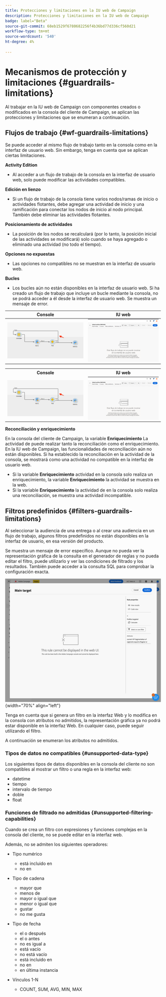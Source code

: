 ```yaml
---
title: Protecciones y limitaciones en la IU web de Campaign
description: Protecciones y limitaciones en la IU web de Campaign
badge: label="Beta"
source-git-commit: 68eb1529f6780682256f4b36bd77d336cf560d21
workflow-type: tm+mt
source-wordcount: '540'
ht-degree: 4%

---
```



# Mecanismos de protección y limitaciones {#guardrails-limitations}

Al trabajar en la IU web de Campaign con componentes creados o modificados en la consola del cliente de Campaign, se aplican las protecciones y limitaciones que se enumeran a continuación.

## Flujos de trabajo {#wf-guardrails-limitations}

Se puede acceder al mismo flujo de trabajo tanto en la consola como en la interfaz de usuario web. Sin embargo, tenga en cuenta que se aplican ciertas limitaciones.

**Activity Edition**

* Al acceder a un flujo de trabajo de la consola en la interfaz de usuario web, solo puede modificar las actividades compatibles.

**Edición en lienzo**

* Si un flujo de trabajo de la consola tiene varios nodos/ramas de inicio o actividades flotantes, debe agregar una actividad de inicio y una ramificación para conectar los nodos de inicio al nodo principal. También debe eliminar las actividades flotantes.

**Posicionamiento de actividades**

* La posición de los nodos se recalculará (por lo tanto, la posición inicial de las actividades se modificará) solo cuando se haya agregado o eliminado una actividad (no todo el tiempo).

**Opciones no expuestas**

* Las opciones no compatibles no se muestran en la interfaz de usuario web.

**Bucles**

* Los bucles aún no están disponibles en la interfaz de usuario web. Si ha creado un flujo de trabajo que incluye un bucle mediante la consola, no se podrá acceder a él desde la interfaz de usuario web. Se muestra un mensaje de error.

| Console | IU web |
| --- | --- |
| ![](assets/limitations-loops-console.png) | ![](assets/limitations-loops-web.png) |

<table>
<tr>
<th>Console</th>
<th>IU web</th>
</tr>
<tr>
<td><img src="assets/limitations-loops-console.png"></td>
<td><img src="assets/limitations-loops-web.png"></td>
</tr>
</table>

**Reconciliación y enriquecimiento**

En la consola del cliente de Campaign, la variable **Enriquecimiento** La actividad de puede realizar tanto la reconciliación como el enriquecimiento. En la IU web de Campaign, las funcionalidades de reconciliación aún no están disponibles. Si ha establecido la reconciliación en la actividad de la consola, se mostrará como una actividad no compatible en la interfaz de usuario web.

* Si la variable **Enriquecimiento** actividad en la consola solo realiza un enriquecimiento, la variable **Enriquecimiento** la actividad se muestra en la web.
* Si la variable **Enriquecimiento** la actividad de en la consola solo realiza una reconciliación, se muestra una actividad incompatible.

## Filtros predefinidos {#filters-guardrails-limitations}

Al seleccionar la audiencia de una entrega o al crear una audiencia en un flujo de trabajo, algunos filtros predefinidos no están disponibles en la interfaz de usuario, en esa versión del producto.

Se muestra un mensaje de error específico. Aunque no pueda ver la representación gráfica de la consulta en el generador de reglas y no pueda editar el filtro, puede utilizarlo y ver las condiciones de filtrado y los resultados. También puede acceder a la consulta SQL para comprobar la configuración exacta.

![](assets/filter-unavailable.png){width="70%" align="left"}


Tenga en cuenta que si genera un filtro en la interfaz Web y lo modifica en la consola con atributos no admitidos, la representación gráfica ya no podrá estar disponible en la interfaz Web. En cualquier caso, puede seguir utilizando el filtro.

A continuación se enumeran los atributos no admitidos.

### Tipos de datos no compatibles {#unsupported-data-type}

Los siguientes tipos de datos disponibles en la consola del cliente no son compatibles al mostrar un filtro o una regla en la interfaz web:

* datetime
* tiempo
* intervalo de tiempo
* doble
* float

### Funciones de filtrado no admitidas {#unsupported-filtering-capabilities}

Cuando se crea un filtro con expresiones y funciones complejas en la consola del cliente, no se puede editar en la interfaz web.

Además, no se admiten los siguientes operadores:

* Tipo numérico
   * está incluido en
   * no en

* Tipo de cadena
   * mayor que
   * menos de
   * mayor o igual que
   * menor o igual que
   * gustar
   * no me gusta

* Tipo de fecha
   * el o después
   * el o antes
   * no es igual a
   * está vacío
   * no está vacío
   * está incluido en
   * no en
   * en última instancia

* Vínculos 1-N
   * COUNT, SUM, AVG, MIN, MAX
